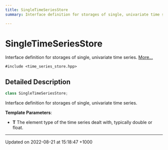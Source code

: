 ```yaml
---
title: SingleTimeSeriesStore
summary: Interface definition for storages of single, univariate time series. 

---
```


# SingleTimeSeriesStore



Interface definition for storages of single, univariate time series.  [More...](#detailed-description)


`#include <time_series_store.hpp>`

## Detailed Description

```cpp
class SingleTimeSeriesStore;
```

Interface definition for storages of single, univariate time series. 

**Template Parameters**: 

  * **T** The element type of the time series dealt with, typically double or float. 

-------------------------------

Updated on 2022-08-21 at 15:18:47 +1000